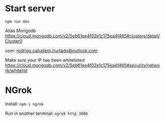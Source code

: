 # Start server
`npm run dev`

Atlas Mongodb
https://cloud.mongodb.com/v2/5eb61ee4f02e1c175ea4f465#clusters/detail/Cluster0

user: rodrigo.caballero.hurtado@outlook.com

Make sure your IP has been whitelisted
https://cloud.mongodb.com/v2/5eb61ee4f02e1c175ea4f465#security/network/whitelist

# NGrok
Install:
`npm i ngrok`

Run in another terminal:
`ngrok http 3000`